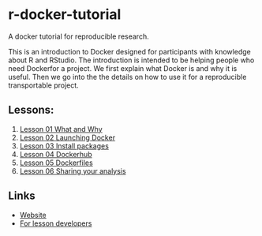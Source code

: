# r-docker-tutorial
A docker tutorial for reproducible research.

This is an introduction to Docker designed for participants with knowledge
about R and RStudio. The introduction is intended to be helping people who need Dockerfor a project. We first explain what Docker is and why it is useful. Then 
we go into the the details on how to use it for a reproducible transportable project.




## Lessons:

1. [Lesson 01 What and Why](01-what-and-why.html)
2. [Lesson 02 Launching Docker](02-Launching-Docker.html)
3. [Lesson 03 Install packages](03-install-packages.html) 
4. [Lesson 04 Dockerhub](04-Dockerhub.html)
5. [Lesson 05 Dockerfiles](05-dockerfiles.html)
6. [Lesson 06 Sharing your analysis](06-Sharing-all-your-analysis.html)

## Links
- [Website](http://ropenscilabs.github.io/r-docker-tutorial)
- [For lesson developers](http://pad.software-carpentry.org/RopenSci-docker-tutorial)